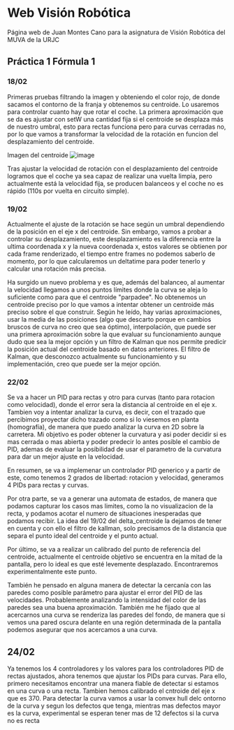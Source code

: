 # Web Visión Robótica 

Página web de Juan Montes Cano para la asignatura de Visión Robótica del MUVA de la URJC

## Práctica 1 Fórmula 1

### 18/02

Primeras pruebas filtrando la imagen y obteniendo el color rojo, de donde sacamos el contorno de la franja y obtenemos su centroide. Lo usaremos para controlar cuanto hay que rotar el coche. La primera aproximación que se da es ajustar con setW una cantidad fija si el centroide se desplaza más de nuestro umbral, esto para rectas funciona pero para curvas cerradas no, por lo que vamos a transformar la velocidad de la rotación en funcion del desplazamiento del centroide.

Imagen del centroide
![image](https://github.com/m4r4d0n4/m4r4d0n4.github.io/assets/58432330/6176f941-5035-42a4-9ad6-c0a94a912d0a)

Tras ajustar la velocidad de rotación con el desplazamiento del centroide logramos que el coche ya sea capaz de realizar una vuelta limpia, pero actualmente está la velocidad fija, se producen balanceos y el coche no es rápido (110s por vuelta en circuito simple).

### 19/02 

Actualmente el ajuste de la rotación se hace según un umbral dependiendo de la posición en el eje x del centroide. Sin embargo, vamos a probar a controlar su desplazamiento, este desplazamiento es la diferencia entre la ultima coordenada x y la nueva coordenada x, estos valores se obtienen por cada frame renderizado, el tiempo entre frames no podemos saberlo de momento, por lo que calcularemos un deltatime para poder tenerlo y calcular una rotación más precisa.

Ha surgido un nuevo problema y es que, además del balanceo, al aumentar la velocidad llegamos a unos puntos límites donde la curva se aleja lo suficiente como para que el centroide "parpadee". No obtenemos un centroide preciso por lo que vamos a intentar obtener un centroide más preciso sobre el que construir. Según he leído, hay varias aproximaciones, usar la media de las posiciones (algo que descarto porque en cambios bruscos de curva no creo que sea óptimo), interpolación, que puede ser una primera aproximación sobre la que evaluar su funcionamiento aunque dudo que sea la mejor opción y un filtro de Kalman que nos permite predicir la posición actual del centroide basado en datos anteriores. El filtro de Kalman, que desconozco actualmente su funcionamiento y su implementación, creo que puede ser la mejor opción.

### 22/02

Se va a hacer un PID para rectas y otro para curvas (tanto para rotacion como velocidad), donde el error sera la distancia al centroide en el eje x. Tambien voy a intentar analizar la curva, es decir, con el trazado que percibimos proyectar dicho trazado como si lo viesemos en planta (homografía), de manera que puedo analizar la curva en 2D sobre la carretera. Mi objetivo es poder obtener la curvatura y asi poder decidir si es mas cerrada o mas abierta y poder predecir lo antes posible el cambio de PID, ademas de evaluar la posibilidad de usar el parametro de la curvatura para dar un mejor ajuste en la velocidad. 

En resumen, se va a implemenar un controlador PID generico y a partir de este, como tenemos 2 grados de libertad: rotacion y velocidad, generamos 4 PIDs para rectas y curvas.

Por otra parte, se va a generar una automata de estados, de manera que podamos capturar los casos mas limites, como la no visualizacion de la recta, y podamos acotar el numero de situaciones inesperadas que podamos recibir. La idea del 19/02 del delta_centroide la dejamos de tener en cuenta y con ello el filtro de kallman, solo precisamos de la distancia que separa el punto ideal del centroide y el punto actual.

Por último, se va a realizar un calibrado del punto de referencia del centroide, actualmente el centroide objetivo se encuentra en la mitad de la pantalla, pero lo ideal es que esté levemente desplazado. Encontraremos experimentalmente este punto.

También he pensado en alguna manera de detectar la cercanía con las paredes como posible parámetro para ajustar el error del PID de las velocidades. Probablemente analizando la intensidad del color de las paredes sea una buena aproximación. También me he fijado que al acercarnos una curva se renderiza las paredes del fondo, de manera que si vemos una pared oscura delante en una región determinada de la pantalla podemos asegurar que nos acercamos a una curva.


## 24/02 

Ya tenemos los 4 controladores y los valores para los controladores PID de rectas ajustados, ahora tenemos que ajustar los PIDs para curvas. Para ello, primero necesitamos encontrar una manera fiable de detectar si estamos en una curva o una recta. Tambien hemos calibrado el cntroide del eje x que es 370. Para detectar la curva vamos a usar la convex hull delc ontorno de la curva y segun los defectos que tenga, mientras mas defectos mayor es la curva, experimental se esperan tener mas de 12 defectos si la curva no es recta
